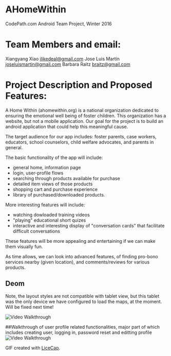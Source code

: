 # AHomeWithin

CodePath.com Android Team Project, Winter 2016


# Team Members and email:
Xiangyang Xiao <ilikedeal@gmail.com>
Jose Luis Martín <joseluismartin@gmail.com>
Barbara Raitz <braitz@gmail.com>

# Project Description and Proposed Features:
A Home Within (ahomewithin.org) is a national organization dedicated to ensuring the emotional well being of foster children.  This organization has a website, but not a mobile application.  Our goal for the project is to build an android application that could help this meaningful cause.

The target audience for our app includes: foster parents, case workers, educators, school counselors, child welfare advocates, and parents in general.  

The basic functionality of the app will include: 
*  general home, information page
*  login, user-profile flows
*  searching through products available for purchase
*  detailed item views of those products
*  shopping cart and purchase experience
*  library of purchased/downloaded products.

More interesting features will include: 
*  watching dowloaded training videos
*  "playing" educational short quizes 
*  interactive and interesting display of "conversation cards" that facilitate difficult conversations

These features will be more appealing and entertaining if we can make them visually fun.

As time allows, we can look into advanced features, of finding pro-bono services nearby (given location), and comments/reviews for various products.


## Deom

Note, the layout styles are not compatible with tablet view, but this tablet was the only device
we have configured to load the maps, at the moment.  Will be fixed next time!


<img src='http://i.imgur.com/P798p6S.gif?1' title='Video Walkthrough' width='' alt='Video Walkthrough' />


##Walkthrough of user profile related functionalities, major part of which includes creating user, logging in, password reset and editting profile
<img src='https://www.dropbox.com/s/zd1rep40gn5ag7h/walkthrough.gif?dl=0' title='Video Walkthrough' width='' alt='Video Walkthrough' />


GIF created with [LiceCap](http://www.cockos.com/licecap/).
